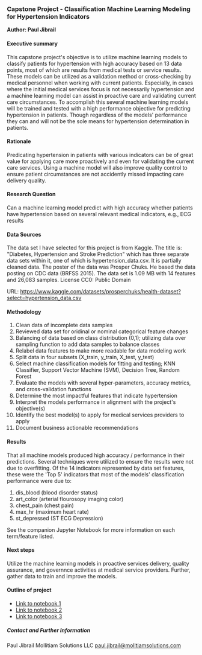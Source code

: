 ### Capstone Project - Classification Machine Learning Modeling for Hypertension Indicators

**Author: Paul Jibrail**

#### Executive summary
This capstone project's objective is to utilize machine learning models to classify patients for hypertension with high accuracy based on 13 data points, most of which are results from medical tests or service results.  These models can be utilized as a validation method or cross-checking by medical personnel when working with current patients.  Especially, in cases where the initial medical services focus is not necessarily hypertension and a machine learning model can assist in proactive care and validating current care circumstances.  To accomplish this several machine learning models will be trained and tested with a high performance objective for predicting hypertension in patients.  Though regardless of the models' performance they can and will not be the sole means for hypertension determination in patients.

#### Rationale
Predicating hypertension in patients with various indicators can be of great value for applying care more proactively and even for validating the current care services. Using a machine model will also improve quality control to ensure patient circumstances are not accidently missed impacting care delivery quality.

#### Research Question
Can a machine learning model predict with high accuracy whether patients have hypertension based on several relevant medical indicators, e.g., ECG results

#### Data Sources
The data set I have selected for this project is from Kaggle. The title is: "Diabetes, Hypertension and Stroke Prediction"  which has three separate data sets within it, one of which is hypertension_data.csv.  It is partially cleaned data. The poster of the data was Prosper Chuks. He based the data posting on CDC data (BRFSS 2015).  The data set is 1.09 MB with 14 features and 26,083 samples. License CC0: Public Domain

URL: https://www.kaggle.com/datasets/prosperchuks/health-dataset?select=hypertension_data.csv

#### Methodology
1. Clean data of incomplete data samples
2. Reviewed data set for oridinal or nominal categorical feature changes
3. Balancing of data based on class distribution (0,1); utilizing data over sampling function to add data samples to balance classes
4. Relabel data features to make more readable for data modeling work
5. Split data in four subsets (X_train, y_train, X_test, y_test)
6. Select machine classification models for fitting and testing; KNN Classifier, Support Vector Machine (SVM), Decision Tree, Random Forest
7. Evaluate the models with several hyper-parameters, accuracy metrics, and cross-validation functions
8. Determine the most impactful features that indicate hypertension
9. Interpret the models performance in alignment with the project's objective(s)
10. Identify the best model(s) to apply for medical services providers to apply
11. Document business actionable recommendations

#### Results
That all machine models produced high accuracy / performance in their predictions. Several techniques were utilized to ensure the results were not due to overfitting. Of the 14 indicators represented by data set features, these were the 'Top 5' indicators that most of the models' classification performance were due to:
1. dis_blood (blood disorder status)
2. art_color (arterial flourosopy imaging color)
3. chest_pain (chest pain)
4. max_hr (maximum heart rate)
5. st_depressed (ST ECG Depression)
   
See the companion Jupyter Notebook for more information on each term/feature listed.

#### Next steps
Utilize the machine learning models in proactive services delivery, quality assurance, and governnce activities at medical service providers. Further, gather data to train and improve the models. 

#### Outline of project

- [Link to notebook 1]()
- [Link to notebook 2]()
- [Link to notebook 3]()


##### Contact and Further Information
Paul Jibrail
Mollitiam Solutions LLC
paul.jibrail@molltiamsolutions.com
